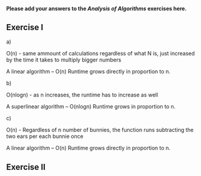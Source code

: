 #### Please add your answers to the ***Analysis of  Algorithms*** exercises here.

## Exercise I

a)

O(n) - same ammount of calculations regardless of what N is, just increased by the time it takes to multiply bigger numbers

A linear algorithm – O(n)
Runtime grows directly in proportion to n.

b)

O(nlogn) - as n increases, the runtime has to increase as well

A superlinear algorithm – O(nlogn)
Runtime grows in proportion to n.


c)

O(n) - Regardless of n number of bunnies, the function runs subtracting the two ears per each bunnie once

A linear algorithm – O(n)
Runtime grows directly in proportion to n.




## Exercise II


